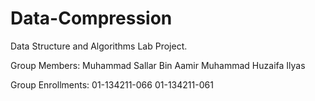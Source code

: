 # Data-Compression
Data Structure and Algorithms Lab Project.

Group Members: 
    Muhammad Sallar Bin Aamir
    Muhammad Huzaifa Ilyas

Group Enrollments:
    01-134211-066
    01-134211-061
